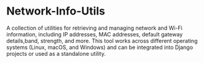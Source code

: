 # Network-Info-Utils
A collection of utilities for retrieving and managing network and Wi-Fi information, including IP addresses, MAC addresses, default gateway details,band, strength, and more. This tool works across different operating systems (Linux, macOS, and Windows) and can be integrated into Django projects or used as a standalone utility.
